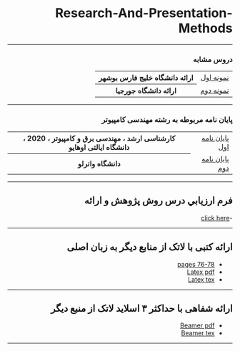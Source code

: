 <div dir="rtl">


# Research-And-Presentation-Methods

    
-----------------------
### دروس مشابه
 
 <table style="width:100%">
  <tr>
    <td><a href="http://smbidoki.ir/crsdetail.php?crsid=41">نمونه اول</a></td>
    <th>ارائه دانشگاه خلیج فارس بوشهر</th>
    </tr>
      <tr>
    <td><a href="https://libguides.gatech.edu/c.php?g=944744&p=6810453">نمونه دوم</a></td>
        <th style="backgrand-color:red"> ارائه دانشگاه جورجیا</th>
    </tr>
  </table>
    
-----------------------
### پایان نامه مربوطه به رشته مهندسی کامپیوتر

<table style="width:100%">
  <tr>
    <td><a href="https://oatd.org/oatd/search?q=id%3A%22oai%3Aetd.ohiolink.edu%3Aosu1587693436870594%22">پایان نامه اول</a></td>
    <th>کارشناسی ارشد ، مهندسی برق و کامپیوتر ، 2020 ، دانشگاه ایالتی اوهایو</th>
    </tr>
      <tr>
    <td><a href="https://oatd.org/oatd/search?q=id%3A%22handle%3A10012%2F16359%22">پایان نامه دوم</a></td>
   <th>دانشگاه واترلو</th>
    </tr>
  </table>

------------------

## فرم ارزيابي درس روش پژوهش و ارائه
-[click here](https://github.com/MohaddeseRohani/PNU_3991_AR/blob/main/Research-And-Presentation-metods/MR_ResearchAndPresentationMethods_CheckList_AR_3991.pdf)

------------------
## ارائه کتبی با لاتک از منابع دیگر به زبان اصلی

- [pages 76-78](https://github.com/MohaddeseRohani/PNU_3991_AR/blob/main/Research-And-Presentation-metods/76-78%20pages.pdf)
- [Latex pdf](https://github.com/MohaddeseRohani/PNU_3991_AR/blob/main/Research-And-Presentation-metods/LaTeX.pdf)
- [Latex tex](https://github.com/MohaddeseRohani/PNU_3991_AR/blob/main/Research-And-Presentation-metods/Latex%20.tex)

--------------


## ارائه شفاهی با حداکثر ۳ اسلاید لاتک از منبع دیگر


- [Beamer pdf](https://github.com/MohaddeseRohani/PNU_3991_AR/blob/main/Research-And-Presentation-metods/Beamer.pdf)
- [Beamer tex](https://github.com/MohaddeseRohani/PNU_3991_AR/blob/main/Research-And-Presentation-metods/Beamer76-78.tex)
--------------
